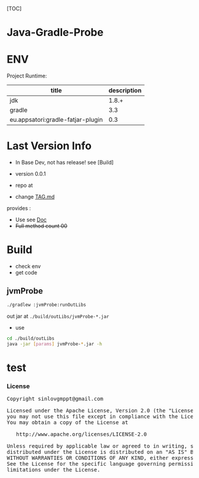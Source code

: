 [TOC]

# Java-Gradle-Probe

# ENV

Project Runtime:

|title|description|
|-----|-----------|
|jdk|1.8.+|
|gradle|3.3|
|eu.appsatori:gradle-fatjar-plugin|0.3|


# Last Version Info

- In Base Dev, not has release! see [Build]

- version 0.0.1
- repo at
- change [TAG.md](TAG.md)

provides :

- Use see [Doc](Doc/preface.md)
- ~~Full method count 00~~

# Build

- check env
- get code

## jvmProbe

```sh
./gradlew :jvmProbe:runOutLibs
```

out jar at `./build/outLibs/jvmProbe-*.jar`

- use

```sh
cd ./build/outLibs
java -jar [params] jvmProbe-*.jar -h
```

# test

### License

<pre>
Copyright sinlovgmppt@gmail.com

Licensed under the Apache License, Version 2.0 (the "License");
you may not use this file except in compliance with the License.
You may obtain a copy of the License at

   http://www.apache.org/licenses/LICENSE-2.0

Unless required by applicable law or agreed to in writing, software
distributed under the License is distributed on an "AS IS" BASIS,
WITHOUT WARRANTIES OR CONDITIONS OF ANY KIND, either express or implied.
See the License for the specific language governing permissions and
limitations under the License.
</pre>
